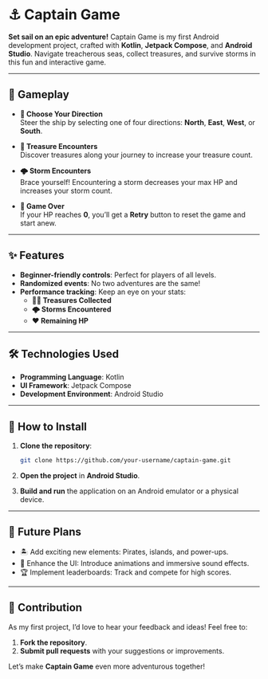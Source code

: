 # ⚓ **Captain Game**  

**Set sail on an epic adventure!** Captain Game is my first Android development project, crafted with **Kotlin**, **Jetpack Compose**, and **Android Studio**. Navigate treacherous seas, collect treasures, and survive storms in this fun and interactive game.  

---

## 🌊 **Gameplay**  

- **🧭 Choose Your Direction**  
  Steer the ship by selecting one of four directions: **North**, **East**, **West**, or **South**.  

- **💎 Treasure Encounters**  
  Discover treasures along your journey to increase your treasure count.  

- **🌩️ Storm Encounters**  
  Brace yourself! Encountering a storm decreases your max HP and increases your storm count.  

- **🛑 Game Over**  
  If your HP reaches **0**, you’ll get a **Retry** button to reset the game and start anew.  

---

## ✨ **Features**  

- **Beginner-friendly controls**: Perfect for players of all levels.  
- **Randomized events**: No two adventures are the same!  
- **Performance tracking**: Keep an eye on your stats:  
  - **🏴‍☠️ Treasures Collected**  
  - **🌩️ Storms Encountered**  
  - **❤️ Remaining HP**  

---

## 🛠️ **Technologies Used**  

- **Programming Language**: Kotlin  
- **UI Framework**: Jetpack Compose  
- **Development Environment**: Android Studio  

---

## 🚀 **How to Install**  

1. **Clone the repository**:  
   ```bash  
   git clone https://github.com/your-username/captain-game.git  
   ```  

2. **Open the project** in **Android Studio**.  

3. **Build and run** the application on an Android emulator or a physical device.  

---

## 🌟 **Future Plans**  

- 🏝️ Add exciting new elements: Pirates, islands, and power-ups.  
- 🎨 Enhance the UI: Introduce animations and immersive sound effects.  
- 🏆 Implement leaderboards: Track and compete for high scores.  

---

## 🤝 **Contribution**  

As my first project, I’d love to hear your feedback and ideas! Feel free to:  
1. **Fork the repository**.  
2. **Submit pull requests** with your suggestions or improvements.  

Let’s make **Captain Game** even more adventurous together!
